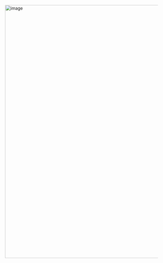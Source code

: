 <img width="913" height="833" alt="image" src="https://github.com/user-attachments/assets/47d37102-63a0-45f2-9014-7896689a2b27" />
